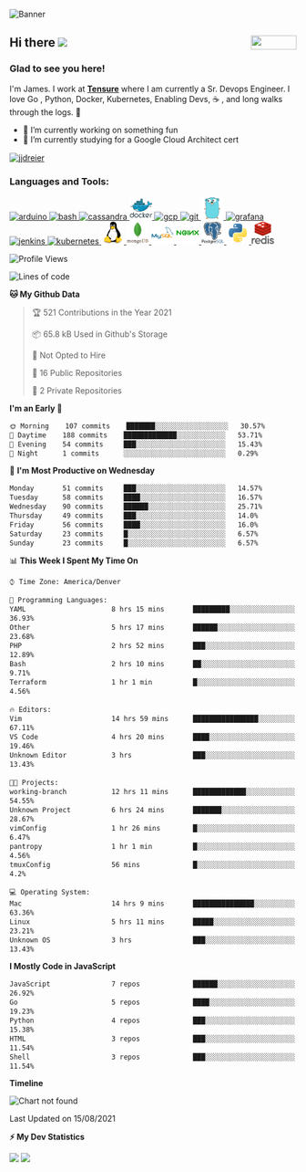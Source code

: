 ![Banner](https://github.com/jamesattensure/jamesattensure/blob/main/assets/JamesAtTensure1920x583.png)
<!-- welcome message -->
<h2>Hi there <img src="https://media.giphy.com/media/hvRJCLFzcasrR4ia7z/giphy.gif" width="25px"><img align="right" width="80" height="25" src="https://visitor-badge.glitch.me/badge?page_id=jamesattensure.jamesattensure"></h2>

<h3>Glad to see you here!</h3>


I'm James. I work at **[Tensure](https://tensure.io)** where I am currently a Sr. Devops Engineer. I love Go , Python, Docker, Kubernetes, Enabling Devs, :coffee: , and long walks through the logs. :palm_tree: 



- 🔭 I’m currently working on something fun
- 🌱 I’m currently studying for a Google Cloud Architect cert

<a href="https://linkedin.com/in/jjdreier" target="blank"><img align="center" src="https://github.com/jamesattensure/jamesattensure/blob/main/assets/linkedin.svg" alt="jjdreier" height="30" width="30" /></a>  

<h3 align="left">Languages and Tools:</h3>
<p align="left"> <a href="https://www.arduino.cc/" target="_blank"> <img src="https://cdn.worldvectorlogo.com/logos/arduino-1.svg" alt="arduino" width="40" height="40"/> </a> <a href="https://www.gnu.org/software/bash/" target="_blank"> <img src="https://www.vectorlogo.zone/logos/gnu_bash/gnu_bash-icon.svg" alt="bash" width="40" height="40"/> </a> <a href="https://cassandra.apache.org/" target="_blank"> <img src="https://www.vectorlogo.zone/logos/apache_cassandra/apache_cassandra-icon.svg" alt="cassandra" width="40" height="40"/> </a> <a href="https://www.docker.com/" target="_blank"> <img src="https://raw.githubusercontent.com/devicons/devicon/master/icons/docker/docker-original-wordmark.svg" alt="docker" width="40" height="40"/> </a> <a href="https://cloud.google.com" target="_blank"> <img src="https://www.vectorlogo.zone/logos/google_cloud/google_cloud-icon.svg" alt="gcp" width="40" height="40"/> </a> <a href="https://git-scm.com/" target="_blank"> <img src="https://www.vectorlogo.zone/logos/git-scm/git-scm-icon.svg" alt="git" width="40" height="40"/> </a> <a href="https://golang.org" target="_blank"> <img src="https://raw.githubusercontent.com/devicons/devicon/master/icons/go/go-original.svg" alt="go" width="40" height="40"/> </a> <a href="https://grafana.com" target="_blank"> <img src="https://www.vectorlogo.zone/logos/grafana/grafana-icon.svg" alt="grafana" width="40" height="40"/> </a> <a href="https://www.jenkins.io" target="_blank"> <img src="https://www.vectorlogo.zone/logos/jenkins/jenkins-icon.svg" alt="jenkins" width="40" height="40"/> </a> <a href="https://kubernetes.io" target="_blank"> <img src="https://www.vectorlogo.zone/logos/kubernetes/kubernetes-icon.svg" alt="kubernetes" width="40" height="40"/> </a> <a href="https://www.linux.org/" target="_blank"> <img src="https://raw.githubusercontent.com/devicons/devicon/master/icons/linux/linux-original.svg" alt="linux" width="40" height="40"/> </a> <a href="https://www.mongodb.com/" target="_blank"> <img src="https://raw.githubusercontent.com/devicons/devicon/master/icons/mongodb/mongodb-original-wordmark.svg" alt="mongodb" width="40" height="40"/> </a> <a href="https://www.mysql.com/" target="_blank"> <img src="https://raw.githubusercontent.com/devicons/devicon/master/icons/mysql/mysql-original-wordmark.svg" alt="mysql" width="40" height="40"/> </a> <a href="https://www.nginx.com" target="_blank"> <img src="https://raw.githubusercontent.com/devicons/devicon/master/icons/nginx/nginx-original.svg" alt="nginx" width="40" height="40"/> </a> <a href="https://www.postgresql.org" target="_blank"> <img src="https://raw.githubusercontent.com/devicons/devicon/master/icons/postgresql/postgresql-original-wordmark.svg" alt="postgresql" width="40" height="40"/> </a> <a href="https://www.python.org" target="_blank"> <img src="https://raw.githubusercontent.com/devicons/devicon/master/icons/python/python-original.svg" alt="python" width="40" height="40"/> </a> <a href="https://redis.io" target="_blank"> <img src="https://raw.githubusercontent.com/devicons/devicon/master/icons/redis/redis-original-wordmark.svg" alt="redis" width="40" height="40"/> </a> </p>

<!--START_SECTION:waka-->
![Profile Views](http://img.shields.io/badge/Profile%20Views-0-blue)

![Lines of code](https://img.shields.io/badge/From%20Hello%20World%20I%27ve%20Written-118370%20lines%20of%20code-blue)

**🐱 My Github Data** 

> 🏆 521 Contributions in the Year 2021
 > 
> 📦 65.8 kB Used in Github's Storage 
 > 
> 🚫 Not Opted to Hire
 > 
> 📜 16 Public Repositories 
 > 
> 🔑 2 Private Repositories  
 > 
**I'm an Early 🐤** 

```text
🌞 Morning    107 commits    ███████░░░░░░░░░░░░░░░░░░   30.57% 
🌆 Daytime    188 commits    █████████████░░░░░░░░░░░░   53.71% 
🌃 Evening    54 commits     ███░░░░░░░░░░░░░░░░░░░░░░   15.43% 
🌙 Night      1 commits      ░░░░░░░░░░░░░░░░░░░░░░░░░   0.29%

```
📅 **I'm Most Productive on Wednesday** 

```text
Monday       51 commits     ███░░░░░░░░░░░░░░░░░░░░░░   14.57% 
Tuesday      58 commits     ████░░░░░░░░░░░░░░░░░░░░░   16.57% 
Wednesday    90 commits     ██████░░░░░░░░░░░░░░░░░░░   25.71% 
Thursday     49 commits     ███░░░░░░░░░░░░░░░░░░░░░░   14.0% 
Friday       56 commits     ████░░░░░░░░░░░░░░░░░░░░░   16.0% 
Saturday     23 commits     █░░░░░░░░░░░░░░░░░░░░░░░░   6.57% 
Sunday       23 commits     █░░░░░░░░░░░░░░░░░░░░░░░░   6.57%

```


📊 **This Week I Spent My Time On** 

```text
⌚︎ Time Zone: America/Denver

💬 Programming Languages: 
YAML                     8 hrs 15 mins       █████████░░░░░░░░░░░░░░░░   36.93% 
Other                    5 hrs 17 mins       ██████░░░░░░░░░░░░░░░░░░░   23.68% 
PHP                      2 hrs 52 mins       ███░░░░░░░░░░░░░░░░░░░░░░   12.89% 
Bash                     2 hrs 10 mins       ██░░░░░░░░░░░░░░░░░░░░░░░   9.71% 
Terraform                1 hr 1 min          █░░░░░░░░░░░░░░░░░░░░░░░░   4.56%

🔥 Editors: 
Vim                      14 hrs 59 mins      ████████████████░░░░░░░░░   67.11% 
VS Code                  4 hrs 20 mins       ████░░░░░░░░░░░░░░░░░░░░░   19.46% 
Unknown Editor           3 hrs               ███░░░░░░░░░░░░░░░░░░░░░░   13.43%

🐱‍💻 Projects: 
working-branch           12 hrs 11 mins      █████████████░░░░░░░░░░░░   54.55% 
Unknown Project          6 hrs 24 mins       ███████░░░░░░░░░░░░░░░░░░   28.67% 
vimConfig                1 hr 26 mins        █░░░░░░░░░░░░░░░░░░░░░░░░   6.47% 
pantropy                 1 hr 1 min          █░░░░░░░░░░░░░░░░░░░░░░░░   4.56% 
tmuxConfig               56 mins             █░░░░░░░░░░░░░░░░░░░░░░░░   4.2%

💻 Operating System: 
Mac                      14 hrs 9 mins       ███████████████░░░░░░░░░░   63.36% 
Linux                    5 hrs 11 mins       █████░░░░░░░░░░░░░░░░░░░░   23.21% 
Unknown OS               3 hrs               ███░░░░░░░░░░░░░░░░░░░░░░   13.43%

```

**I Mostly Code in JavaScript** 

```text
JavaScript               7 repos             ██████░░░░░░░░░░░░░░░░░░░   26.92% 
Go                       5 repos             ████░░░░░░░░░░░░░░░░░░░░░   19.23% 
Python                   4 repos             ███░░░░░░░░░░░░░░░░░░░░░░   15.38% 
HTML                     3 repos             ███░░░░░░░░░░░░░░░░░░░░░░   11.54% 
Shell                    3 repos             ███░░░░░░░░░░░░░░░░░░░░░░   11.54%

```


**Timeline**

![Chart not found](https://raw.githubusercontent.com/JamesAtTensure/JamesAtTensure/main/charts/bar_graph.png) 


 Last Updated on 15/08/2021
<!--END_SECTION:waka--> 

<!-- GitHub stats -->  
<b>⚡ My Dev Statistics</b>

<p>  
<!-- GitHub Stats -->  
<img height="180em" src="https://github-readme-stats.vercel.app/api?username=jamesattensure&show_icons=true&hide_border=true&count_private=true&theme=radical&hide=prs,issues,contribs"/>

<!-- Most Used Languages -->  
<img height="180em" src="https://github-readme-stats.vercel.app/api/top-langs/?username=jamesattensure&exclude_repo=KNN-Image-Classification&show_icons=true&hide_border=true&layout=compact&langs_count=8&theme=radical&count_private=true"/>  
</p>  